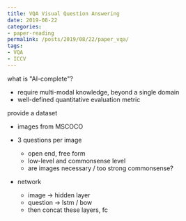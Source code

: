 ```yaml
---
title: VQA Visual Question Answering
date: 2019-08-22
categories:
- paper-reading
permalink: /posts/2019/08/22/paper_vqa/
tags:
- VQA
- ICCV
---
```



what is "AI-complete"?
- require multi-modal knowledge, beyond a single domain
- well-defined quantitative evaluation metric

provide a dataset
- images from MSCOCO
- 3 questions per image
    - open end, free form
    - low-level and commonsense level
    - are images necessary / too strong commonsense?

- network
    - image -> hidden layer
    - question -> lstm / bow
    - then concat these layers, fc
